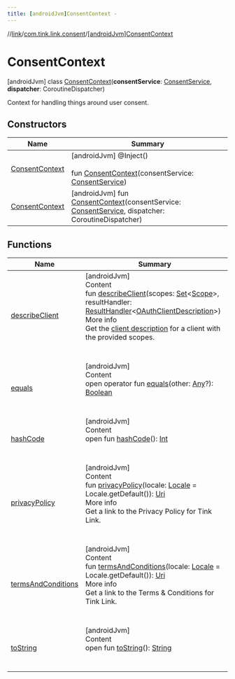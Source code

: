 ```yaml
---
title: [androidJvm]ConsentContext -
---
```

//[link](../../index.md)/[com.tink.link.consent](../index.md)/[[androidJvm]ConsentContext](index.md)



# ConsentContext  
 [androidJvm] class [ConsentContext](index.md)(**consentService**: [ConsentService](../../com.tink.service.consent/[android-jvm]-consent-service/index.md), **dispatcher**: CoroutineDispatcher)

Context for handling things around user consent.

   


## Constructors  
  
|  Name|  Summary| 
|---|---|
| <a name="com.tink.link.consent/ConsentContext/ConsentContext/#com.tink.service.consent.ConsentService/PointingToDeclaration/"></a>[ConsentContext](-consent-context.md)| <a name="com.tink.link.consent/ConsentContext/ConsentContext/#com.tink.service.consent.ConsentService/PointingToDeclaration/"></a> [androidJvm] @Inject()  <br>  <br>fun [ConsentContext](-consent-context.md)(consentService: [ConsentService](../../com.tink.service.consent/[android-jvm]-consent-service/index.md))   <br>
| <a name="com.tink.link.consent/ConsentContext/ConsentContext/#com.tink.service.consent.ConsentService#kotlinx.coroutines.CoroutineDispatcher/PointingToDeclaration/"></a>[ConsentContext](-consent-context.md)| <a name="com.tink.link.consent/ConsentContext/ConsentContext/#com.tink.service.consent.ConsentService#kotlinx.coroutines.CoroutineDispatcher/PointingToDeclaration/"></a> [androidJvm] fun [ConsentContext](-consent-context.md)(consentService: [ConsentService](../../com.tink.service.consent/[android-jvm]-consent-service/index.md), dispatcher: CoroutineDispatcher)   <br>


## Functions  
  
|  Name|  Summary| 
|---|---|
| <a name="com.tink.link.consent/ConsentContext/describeClient/#kotlin.collections.Set[com.tink.model.user.Scope]#com.tink.service.handler.ResultHandler[com.tink.model.consent.OAuthClientDescription]/PointingToDeclaration/"></a>[describeClient](describe-client.md)| <a name="com.tink.link.consent/ConsentContext/describeClient/#kotlin.collections.Set[com.tink.model.user.Scope]#com.tink.service.handler.ResultHandler[com.tink.model.consent.OAuthClientDescription]/PointingToDeclaration/"></a>[androidJvm]  <br>Content  <br>fun [describeClient](describe-client.md)(scopes: [Set](https://kotlinlang.org/api/latest/jvm/stdlib/kotlin.collections/-set/index.html)<[Scope](../../com.tink.model.user/[android-jvm]-scope/index.md)>, resultHandler: [ResultHandler](../../com.tink.service.handler/[android-jvm]-result-handler/index.md)<[OAuthClientDescription](../../com.tink.model.consent/[android-jvm]-o-auth-client-description/index.md)>)  <br>More info  <br>Get the [client description](../../com.tink.model.consent/[android-jvm]-o-auth-client-description/index.md) for a client with the provided scopes.  <br><br><br>
| <a name="kotlin/Any/equals/#kotlin.Any?/PointingToDeclaration/"></a>[equals](../../com.tink.service.user/[android-jvm]-user-profile-service-impl/index.md#%5Bkotlin%2FAny%2Fequals%2F%23kotlin.Any%3F%2FPointingToDeclaration%2F%5D%2FFunctions%2F-586840090)| <a name="kotlin/Any/equals/#kotlin.Any?/PointingToDeclaration/"></a>[androidJvm]  <br>Content  <br>open operator fun [equals](../../com.tink.service.user/[android-jvm]-user-profile-service-impl/index.md#%5Bkotlin%2FAny%2Fequals%2F%23kotlin.Any%3F%2FPointingToDeclaration%2F%5D%2FFunctions%2F-586840090)(other: [Any](https://kotlinlang.org/api/latest/jvm/stdlib/kotlin/-any/index.html)?): [Boolean](https://kotlinlang.org/api/latest/jvm/stdlib/kotlin/-boolean/index.html)  <br><br><br>
| <a name="kotlin/Any/hashCode/#/PointingToDeclaration/"></a>[hashCode](../../com.tink.service.user/[android-jvm]-user-profile-service-impl/index.md#%5Bkotlin%2FAny%2FhashCode%2F%23%2FPointingToDeclaration%2F%5D%2FFunctions%2F-586840090)| <a name="kotlin/Any/hashCode/#/PointingToDeclaration/"></a>[androidJvm]  <br>Content  <br>open fun [hashCode](../../com.tink.service.user/[android-jvm]-user-profile-service-impl/index.md#%5Bkotlin%2FAny%2FhashCode%2F%23%2FPointingToDeclaration%2F%5D%2FFunctions%2F-586840090)(): [Int](https://kotlinlang.org/api/latest/jvm/stdlib/kotlin/-int/index.html)  <br><br><br>
| <a name="com.tink.link.consent/ConsentContext/privacyPolicy/#java.util.Locale/PointingToDeclaration/"></a>[privacyPolicy](privacy-policy.md)| <a name="com.tink.link.consent/ConsentContext/privacyPolicy/#java.util.Locale/PointingToDeclaration/"></a>[androidJvm]  <br>Content  <br>fun [privacyPolicy](privacy-policy.md)(locale: [Locale](https://developer.android.com/reference/kotlin/java/util/Locale.html) = Locale.getDefault()): [Uri](https://developer.android.com/reference/kotlin/android/net/Uri.html)  <br>More info  <br>Get a link to the Privacy Policy for Tink Link.  <br><br><br>
| <a name="com.tink.link.consent/ConsentContext/termsAndConditions/#java.util.Locale/PointingToDeclaration/"></a>[termsAndConditions](terms-and-conditions.md)| <a name="com.tink.link.consent/ConsentContext/termsAndConditions/#java.util.Locale/PointingToDeclaration/"></a>[androidJvm]  <br>Content  <br>fun [termsAndConditions](terms-and-conditions.md)(locale: [Locale](https://developer.android.com/reference/kotlin/java/util/Locale.html) = Locale.getDefault()): [Uri](https://developer.android.com/reference/kotlin/android/net/Uri.html)  <br>More info  <br>Get a link to the Terms & Conditions for Tink Link.  <br><br><br>
| <a name="kotlin/Any/toString/#/PointingToDeclaration/"></a>[toString](../../com.tink.service.user/[android-jvm]-user-profile-service-impl/index.md#%5Bkotlin%2FAny%2FtoString%2F%23%2FPointingToDeclaration%2F%5D%2FFunctions%2F-586840090)| <a name="kotlin/Any/toString/#/PointingToDeclaration/"></a>[androidJvm]  <br>Content  <br>open fun [toString](../../com.tink.service.user/[android-jvm]-user-profile-service-impl/index.md#%5Bkotlin%2FAny%2FtoString%2F%23%2FPointingToDeclaration%2F%5D%2FFunctions%2F-586840090)(): [String](https://kotlinlang.org/api/latest/jvm/stdlib/kotlin/-string/index.html)  <br><br><br>

